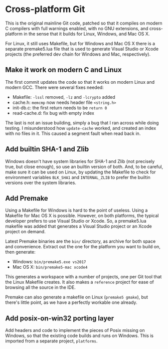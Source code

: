 # Cross-platform Git

This is the original mainline Git code, patched so that it compiles on modern
C compilers with full warnings enabled, with no GNU extensions, and cross-
platform in the sense that it builds for Linux, Windows, and Mac OS X.

For Linux, it still uses Makefile, but for Windows and Mac OS X there
is a separate premake5.lua file that is used to generate Visual Studio
or Xcode projects (the preferred dev chain for Windows and Mac,
respectively).

## Make it work on modern C and Linux

The first commit updates the code so that it works on modern Linux
and modern GCC. There were several fixes needed:

- Makefile: `-lssl` removed, `-lz` and `-lcrypto` added
- cache.h: `memcmp` now needs header file `<string.h>`
- init-db.c: the first return needs to be `return 0`
- read-cache.d: fix bug with empty index

The last is not an issue building, simply a bug that I ran across while
doing testing. I misunderstood how `update-cache` worked, and created an
index with no files in it. This caused a segment fault when read back in.

## Add builtin SHA-1 and Zlib

Windows doesn't have system libraries for SHA-1 and Zlib (not precisely
true, but close enough), so use an builtin version of both. And, to
be careful, make sure it can be used on Linux, by updating the Makefile
to check for environment variables `BLK_SHA1` and `INTERNAL_ZLIB` to
prefer the builtin versions over the system libraries.

## Add Premake

Using a Makefile for Windows is hard to the point of useless. Using a
Makefile for Mac OS X is possible. However, on both platforms, the typical
developer prefers to use Visual Studio or Xcode. So, a premake5.lua
makefile was added that generates a Visual Studio project or an Xcode
project on demand.

Latest Premake binaries are the `bin/` directory, as archive for both
space and convenience. Extract out the one for the platform you want to
build on, then generate:

- Windows: `bin/premake5.exe vs2017`
- Mac OS X: `bin/premake5-mac xcode4`

This generates a workspace with a number of projects, one per Git tool that
the Linux Makefile creates. It also makes a `reference` project for ease of
browsing all the source in the IDE.

Premake can also generate a makefile on Linux (`premake5 gmake`), but there's
little point, as we have a perfectly workable one already.

## Add posix-on-win32 porting layer

Add headers and code to implement the pieces of Posix missing on Windows,
so that the existing code builds and runs on Windows. This is imported
from a separate project, `platforms`.
